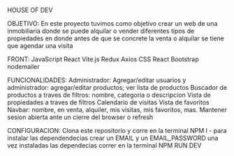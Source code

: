 HOUSE OF DEV

OBJETIVO:
En este proyecto tuvimos como objetivo crear un web de una inmobiliaria donde se puede alquilar o vender diferentes tipos de propiedades en donde antes de que se concrete la venta o alquilar se tiene que agendar una visita

FRONT:
JavaScript
React
Vite.js
Redux
Axios
CSS
React Bootstrap
nodemailer

FUNCIONALIDADES:
Administrador: Agregar/editar usuarios y administrador: agregar/editar productos; ver lista de productos
Buscador de productos a traves de filtros: nombre, categoria o descripcion
Vista de propiedades a traves de filtros
Calendario de visitas
Vista de favoritos
Navbar: nombre, en venta, alquiler, mis visitas, mis favoritos, mas.
Mantener sesion abierta ante un cierre del browser o refresh

CONFIGURACION:
Clona este repositorio y corre en la terminal
NPM I - para instalar las dependendecias
crear un EMAIL y un EMAIL_PASSWORD
una vez instaladas las dependecias correr en la terminal NPM RUN DEV
